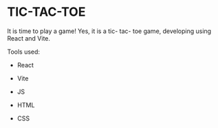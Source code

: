 # TIC-TAC-TOE
It is time to play a game! Yes, it is a tic- tac- toe game, developing using React and Vite. 

Tools used:

* React

* Vite

* JS

* HTML

* CSS
